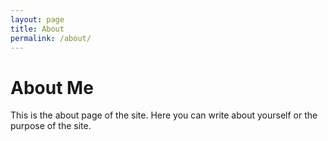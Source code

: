 ```yaml
---
layout: page
title: About
permalink: /about/
---
```


# About Me

This is the about page of the site. Here you can write about yourself or the purpose of the site.
